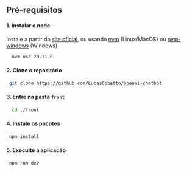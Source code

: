 ## Pré-requisitos

#### 1. Instalar o node

Instale a partir do [site oficial](https://nodejs.org/dist/latest-v20.x/), ou usando [nvm](https://github.com/nvm-sh/nvm) (Linux/MacOS) ou [nvm-windows](https://github.com/coreybutler/nvm-windows) (Windows):

```bash
  nvm use 20.11.0
```

#### 2. Clone o repositório

```bash
 git clone https://github.com/LucasGobatto/openai-chatbot
```

#### 3. Entre na pasta `front`

```bash
  cd ./front
```

#### 4. Instale os pacotes

```bash
 npm install
```

#### 5. Execulte a aplicação

```bash
 npm run dev
```
